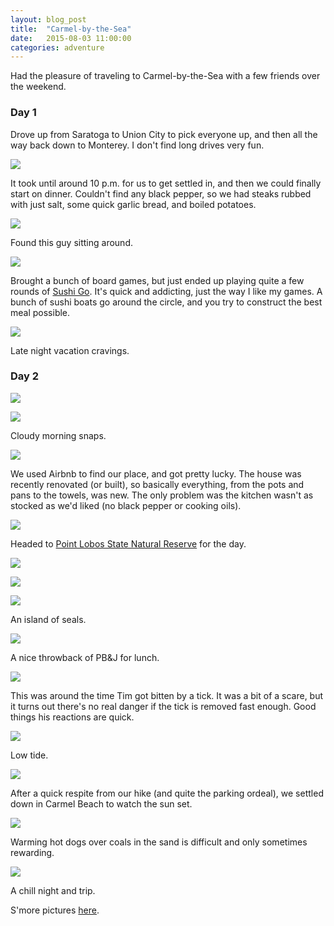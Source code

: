 ```yaml
---
layout: blog_post
title:  "Carmel-by-the-Sea"
date:   2015-08-03 11:00:00
categories: adventure
---
```

Had the pleasure of traveling to Carmel-by-the-Sea with a few friends over the weekend.

### Day 1

Drove up from Saratoga to Union City to pick everyone up, and then all the way back down to Monterey. I don't find long drives very fun.

![][August-3-1]

It took until around 10 p.m. for us to get settled in, and then we could finally start on dinner. Couldn't find any black pepper, so we had steaks rubbed with just salt, some quick garlic bread, and boiled potatoes.

![][August-3-2]

Found this guy sitting around.

![][August-3-3]

Brought a bunch of board games, but just ended up playing quite a few rounds of [Sushi Go](http://www.gamewright.com/gamewright/index.php?section=games&page=game&show=291). It's quick and addicting, just the way I like my games. A bunch of sushi boats go around the circle, and you try to construct the best meal possible.

![][August-3-4]

Late night vacation cravings.

### Day 2

![][August-3-5]

![][August-3-6]

Cloudy morning snaps.

![][August-3-7]

We used Airbnb to find our place, and got pretty lucky. The house was recently renovated (or built), so basically everything, from the pots and pans to the towels, was new. The only problem was the kitchen wasn't as stocked as we'd liked (no black pepper or cooking oils).

![][August-3-8]

Headed to [Point Lobos State Natural Reserve](http://www.pointlobos.org/) for the day.

![][August-3-9]

![][August-3-10]

![][August-3-11]

An island of seals.

![][August-3-12]

A nice throwback of PB&J for lunch.

![][August-3-13]

This was around the time Tim got bitten by a tick. It was a bit of a scare, but it turns out there's no real danger if the tick is removed fast enough. Good things his reactions are quick.

![][August-3-14]

Low tide.

![][August-3-15]

After a quick respite from our hike (and quite the parking ordeal), we settled down in Carmel Beach to watch the sun set.

![][August-3-16]

Warming hot dogs over coals in the sand is difficult and only sometimes rewarding.

![][August-3-17]

A chill night and trip.

S'more pictures [here](https://www.flickr.com/photos/echiou/sets/72157656740004021).

[August-3-1]: https://raw.githubusercontent.com/echiou/echiou.github.io-images/master/August-3/August-3-1.jpg
[August-3-2]: https://raw.githubusercontent.com/echiou/echiou.github.io-images/master/August-3/August-3-2.jpg
[August-3-3]: https://raw.githubusercontent.com/echiou/echiou.github.io-images/master/August-3/August-3-3.jpg
[August-3-4]: https://raw.githubusercontent.com/echiou/echiou.github.io-images/master/August-3/August-3-4.jpg
[August-3-5]: https://raw.githubusercontent.com/echiou/echiou.github.io-images/master/August-3/August-3-5.jpg
[August-3-6]: https://raw.githubusercontent.com/echiou/echiou.github.io-images/master/August-3/August-3-6.jpg
[August-3-7]: https://raw.githubusercontent.com/echiou/echiou.github.io-images/master/August-3/August-3-7.jpg
[August-3-8]: https://raw.githubusercontent.com/echiou/echiou.github.io-images/master/August-3/August-3-8.jpg
[August-3-9]: https://raw.githubusercontent.com/echiou/echiou.github.io-images/master/August-3/August-3-9.jpg
[August-3-10]: https://raw.githubusercontent.com/echiou/echiou.github.io-images/master/August-3/August-3-10.jpg
[August-3-11]: https://raw.githubusercontent.com/echiou/echiou.github.io-images/master/August-3/August-3-11.jpg
[August-3-12]: https://raw.githubusercontent.com/echiou/echiou.github.io-images/master/August-3/August-3-12.jpg
[August-3-13]: https://raw.githubusercontent.com/echiou/echiou.github.io-images/master/August-3/August-3-13.jpg
[August-3-14]: https://raw.githubusercontent.com/echiou/echiou.github.io-images/master/August-3/August-3-14.jpg
[August-3-15]: https://raw.githubusercontent.com/echiou/echiou.github.io-images/master/August-3/August-3-15.jpg
[August-3-16]: https://raw.githubusercontent.com/echiou/echiou.github.io-images/master/August-3/August-3-16.jpg
[August-3-17]: https://raw.githubusercontent.com/echiou/echiou.github.io-images/master/August-3/August-3-17.jpg
